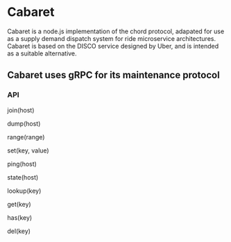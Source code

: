 # Cabaret
Cabaret is a node.js implementation of the chord protocol, adapated for use
as a supply demand dispatch system for ride microservice architectures.
Cabaret is based on the DISCO service designed by Uber, and is intended as a suitable alternative.

## Cabaret uses gRPC for its maintenance protocol

### API

join(host)

dump(host)

range(range)

set(key, value)

ping(host)

state(host)

lookup(key)

get(key)

has(key)

del(key)